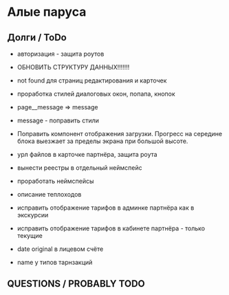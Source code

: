 # Алые паруса

## Долги / ToDo

* авторизация - защита роутов
* ОБНОВИТЬ СТРУКТУРУ ДАННЫХ!!!!!!!


* not found для страниц редактирования и карточек
* проработка стилей диалоговых окон, попапа, кнопок
* page__message => message
* message - поправить стили
* Поправить компонент отображения загрузки. Прогресс на середине блока выезжает за пределы экрана при большой высоте.


* урл файлов в карточке партнёра, защита роута
* вынести реестры в отдельный неймспейс
* проработать неймспейсы
* описание теплоходов
* исправить отображение тарифов в админке партнёра как в экскурсии
* исправить отображение тарифов в кабинете партнёра - только текущие
* date original в лицевом счёте 
* name у типов тарнзакций

## QUESTIONS / PROBABLY TODO

